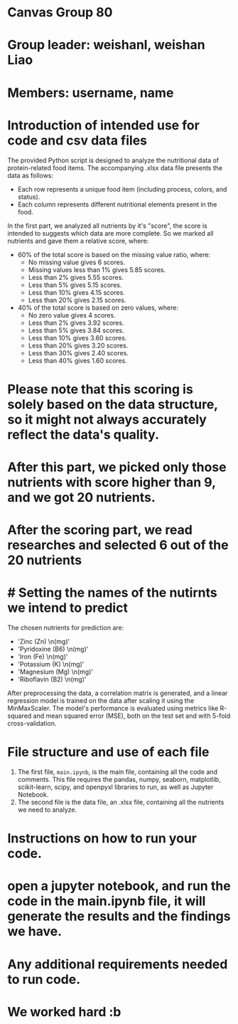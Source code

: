 # Canvas Group 80
# Group leader:  weishanl, weishan Liao
# Members: username, name
# Introduction of intended use for code and csv data files
The provided Python script is designed to analyze the nutritional data of protein-related food items. The accompanying .xlsx data file presents the data as follows:

- Each row represents a unique food item (including process, colors, and status).
- Each column represents different nutritional elements present in the food.

In the first part, we analyzed all nutrients by it's "score", the score is intended to suggests which data are more complete. So we marked all nutrients and gave them a relative score, where:
- 60% of the total score is based on the missing value ratio, where:
  - No missing value gives 6 scores.
  - Missing values less than 1% gives 5.85 scores.
  - Less than 2% gives 5.55 scores.
  - Less than 5% gives 5.15 scores.
  - Less than 10% gives 4.15 scores.
  - Less than 20% gives 2.15 scores.
- 40% of the total score is based on zero values, where:
  - No zero value gives 4 scores.
  - Less than 2% gives 3.92 scores.
  - Less than 5% gives 3.84 scores.
  - Less than 10% gives 3.60 scores.
  - Less than 20% gives 3.20 scores.
  - Less than 30% gives 2.40 scores.
  - Less than 40% gives 1.60 scores.
# Please note that this scoring is solely based on the data structure, so it might not always accurately reflect the data's quality.


# After this part, we picked only those nutrients with score higher than 9, and we got 20 nutrients.
# After the scoring part, we read researches and selected 6 out of the 20 nutrients
# # Setting the names of the nutirnts we intend to predict
The chosen nutrients for prediction are:
- 'Zinc (Zn) \n(mg)'
- 'Pyridoxine (B6) \n(mg)'
- 'Iron (Fe) \n(mg)'
- 'Potassium (K) \n(mg)'
- 'Magnesium (Mg) \n(mg)'
- 'Riboflavin (B2) \n(mg)'

After preprocessing the data, a correlation matrix is generated, and a linear regression model is trained on the data after scaling it using the MinMaxScaler. The model's performance is evaluated using metrics like R-squared and mean squared error (MSE), both on the test set and with 5-fold cross-validation.

# File structure and use of each file
1. The first file, `main.ipynb`, is the main file, containing all the code and comments. This file requires the pandas, numpy, seaborn, matplotlib, scikit-learn, scipy, and openpyxl libraries to run, as well as Jupyter Notebook.
2. The second file is the data file, an .xlsx file, containing all the nutrients we need to analyze.

# Instructions on how to run your code.
# open a jupyter notebook, and run the code in the main.ipynb file, it will generate the results and the findings we have.
# Any additional requirements needed to run code.
# We worked hard :b